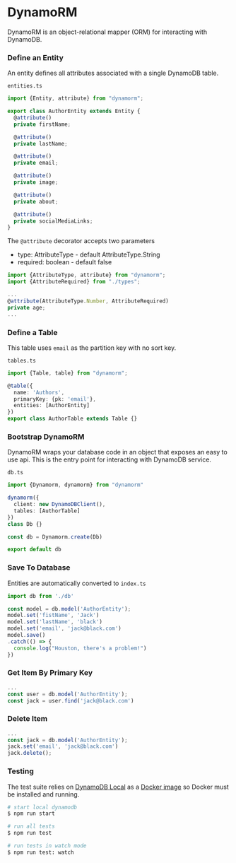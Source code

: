 # DynamoRM
DynamoRM is an object-relational mapper (ORM) for interacting with DynamoDB.
### Define an Entity
An entity defines all attributes associated with a single DynamoDB table.

`entities.ts`

```typescript
import {Entity, attribute} from "dynamorm";

export class AuthorEntity extends Entity {
  @attribute()
  private firstName;

  @attribute()
  private lastName;

  @attribute()
  private email;

  @attribute()
  private image;

  @attribute()
  private about;

  @attribute()
  private socialMediaLinks;
}
```
The `@attribute` decorator accepts two parameters
- type: AttributeType - default AttributeType.String
- required: boolean - default false

```typescript
import {AttributeType, attribute} from "dynamorm";
import {AttributeRequired} from "./types";

...
@attribute(AttributeType.Number, AttributeRequired)
private age;
...
```


### Define a Table
This table uses `email` as the partition key with no sort key.

`tables.ts`
```typescript
import {Table, table} from "dynamorm";

@table({
  name: 'Authors',
  primaryKey: {pk: 'email'},
  entities: [AuthorEntity]
})
export class AuthorTable extends Table {}
```

### Bootstrap DynamoRM

DynamoRM wraps your database code in an object that exposes an easy to use api. This is the entry point for interacting
with DynamoDB service.

`db.ts`

```typescript
import {Dynamorm, dynamorm} from "dynamorm"

dynamorm({
  client: new DynamoDBClient(),
  tables: [AuthorTable]
})
class Db {}

const db = Dynamorm.create(Db)

export default db
```

### Save To Database
Entities are automatically converted to 
`index.ts`

```typescript
import db from './db'

const model = db.model('AuthorEntity');
model.set('fistName', 'Jack')
model.set('lastName', 'black')
model.set('email', 'jack@black.com')
model.save()
.catch(() => {
  console.log("Houston, there's a problem!")
})
```

### Get Item By Primary Key
```typescript
...
const user = db.model('AuthorEntity');
const jack = user.find('jack@black.com')
```

### Delete Item
```typescript
...
const jack = db.model('AuthorEntity');
jack.set('email', 'jack@black.com')
jack.delete();
```

### Testing
The test suite relies on [DynamoDB Local](https://docs.aws.amazon.com/amazondynamodb/latest/developerguide/DynamoDBLocal.DownloadingAndRunning.html) 
as a [Docker image](https://hub.docker.com/r/amazon/dynamodb-local) so Docker must be installed and running.

```bash
# start local dynamodb
$ npm run start

# run all tests
$ npm run test

# run tests in watch mode
$ npm run test: watch

```
